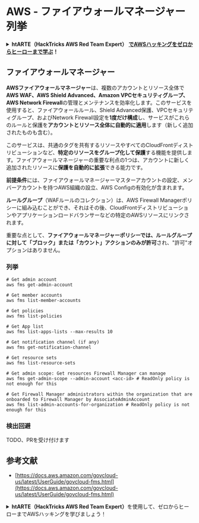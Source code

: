 # AWS - ファイアウォールマネージャー列挙

<details>

<summary><strong>htARTE（HackTricks AWS Red Team Expert）</strong> <a href="https://training.hacktricks.xyz/courses/arte"><strong>でAWSハッキングをゼロからヒーローまで学ぶ</strong></a><strong>！</strong></summary>

HackTricksをサポートする他の方法:

* **HackTricksで企業を宣伝したい**または**HackTricksをPDFでダウンロードしたい**場合は、[**SUBSCRIPTION PLANS**](https://github.com/sponsors/carlospolop)をチェックしてください！
* [**公式PEASS＆HackTricksスワッグ**](https://peass.creator-spring.com)を入手する
* [**The PEASS Family**](https://opensea.io/collection/the-peass-family)を発見し、独占的な[**NFTs**](https://opensea.io/collection/the-peass-family)のコレクションを見つける
* **💬 [**Discordグループ**](https://discord.gg/hRep4RUj7f)または[**telegramグループ**](https://t.me/peass)に**参加**するか、**Twitter** 🐦 [**@hacktricks\_live**](https://twitter.com/hacktricks\_live)**をフォロー**してください。
* **ハッキングトリックを共有するには、**[**HackTricks**](https://github.com/carlospolop/hacktricks)と[**HackTricks Cloud**](https://github.com/carlospolop/hacktricks-cloud)のGitHubリポジトリにPRを提出してください。

</details>

## ファイアウォールマネージャー

**AWSファイアウォールマネージャー**は、複数のアカウントとリソース全体で**AWS WAF、AWS Shield Advanced、Amazon VPCセキュリティグループ、AWS Network Firewall**の管理とメンテナンスを効率化します。このサービスを使用すると、ファイアウォールルール、Shield Advanced保護、VPCセキュリティグループ、およびNetwork Firewall設定を**1度だけ構成**し、サービスがこれらのルールと保護を**アカウントとリソース全体に自動的に適用**します（新しく追加されたものも含む）。

このサービスは、共通のタグを共有するリソースやすべてのCloudFrontディストリビューションなど、**特定のリソースをグループ化して保護**する機能を提供します。ファイアウォールマネージャーの重要な利点の1つは、アカウントに新しく追加されたリソースに**保護を自動的に拡張**できる能力です。

**前提条件**には、ファイアウォールマネージャーマスターアカウントの設定、メンバーアカウントを持つAWS組織の設立、AWS Configの有効化が含まれます。

**ルールグループ**（WAFルールのコレクション）は、AWS Firewall Managerポリシーに組み込むことができ、それはその後、CloudFrontディストリビューションやアプリケーションロードバランサーなどの特定のAWSリソースにリンクされます。

重要な点として、**ファイアウォールマネージャーポリシーでは、ルールグループに対して「ブロック」または「カウント」アクションのみが許可**され、"許可"オプションはありません。

### 列挙
```
# Get admin account
aws fms get-admin-account

# Get member accounts
aws fms list-member-accounts

# Get policies
aws fms list-policies

# Get App list
aws fms list-apps-lists --max-results 10

# Get notification channel (if any)
aws fms get-notification-channel

# Get resource sets
aws fms list-resource-sets

# Get admin scope: Get resources Firewall Manager can manage
aws fms get-admin-scope --admin-account <acc-id> # ReadOnly policy is not enough for this

# Get Firewall Manager administrators within the organization that are onboarded to Firewall Manager by AssociateAdminAccount
aws fms list-admin-accounts-for-organization # ReadOnly policy is not enough for this
```
### 検出回避

TODO、PRを受け付けます

## 参考文献

* [https://docs.aws.amazon.com/govcloud-us/latest/UserGuide/govcloud-fms.html](https://docs.aws.amazon.com/govcloud-us/latest/UserGuide/govcloud-fms.html)

<details>

<summary><strong>htARTE（HackTricks AWS Red Team Expert）</strong>を使用して、ゼロからヒーローまでAWSハッキングを学びましょう！</summary>

HackTricksをサポートする他の方法：

* **HackTricksで企業を宣伝したい**、または**HackTricksをPDFでダウンロードしたい**場合は、[**SUBSCRIPTION PLANS**](https://github.com/sponsors/carlospolop)をチェックしてください！
* [**公式PEASS＆HackTricksのグッズ**](https://peass.creator-spring.com)を入手する
* [**The PEASS Family**](https://opensea.io/collection/the-peass-family)を発見し、独占的な[**NFTs**](https://opensea.io/collection/the-peass-family)のコレクションを見つける
* **💬 [Discordグループ](https://discord.gg/hRep4RUj7f)**に参加するか、[telegramグループ](https://t.me/peass)に参加するか、**Twitter** 🐦 [**@hacktricks\_live**](https://twitter.com/hacktricks\_live)をフォローする
* **HackTricks**および**HackTricks Cloud**のGitHubリポジトリにPRを提出して、あなたのハッキングトリックを共有してください。

</details>
